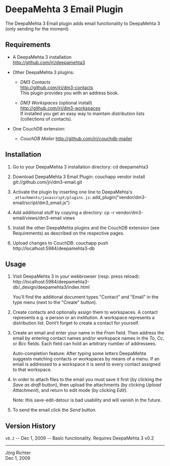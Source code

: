 
DeepaMehta 3 Email Plugin
=========================

The DeepaMehta 3 Email plugin adds email functionality to DeepaMehta 3 (only sending for the moment).


Requirements
------------

*   A DeepaMehta 3 installation  
    <http://github.com/jri/deepamehta3>

*   Other DeepaMehta 3 plugins:

    - *DM3 Contacts*  
      <http://github.com/jri/dm3-contacts>  
      This plugin provides you with an address book.

    - *DM3 Workspaces* (optional install)  
      <http://github.com/jri/dm3-workspaces>  
      If installed you get an easy way to maintain distribution lists (collections of contacts).

*   One CouchDB extension:  

    - *CouchDB Mailer*
      <http://github.com/jri/couchdb-mailer>


Installation
------------

1.  Go to your DeepaMehta 3 installation directory:
        cd deepamehta3

2.  Download DeepaMehta 3 Email Plugin:
        couchapp vendor install git://github.com/jri/dm3-email.git

3.  Activate the plugin by inserting one line to DeepaMehta's `_attachments/javascript/plugins.js`:
        add_plugin("vendor/dm3-email/script/dm3_email.js")

4.  Add additional stuff by copying a directory:
        cp -r vendor/dm3-email/views/dm3-email views

5.  Install the other DeepaMehta plugins and the CouchDB extension (see Requirements)
    as described on the respective pages.

6.  Upload changes to CouchDB:
        couchapp push http://localhost:5984/deepamehta3-db


Usage
-----

1.  Visit DeepaMehta 3 in your webbrowser (resp. press reload):
        http://localhost:5984/deepamehta3-db/_design/deepamehta3/index.html

    You'll find the additional document types "Contact" and "Email" in the type menu (next to the "Create" button).

2.  Create contacts and optionally assign them to workspaces. A contact represents e.g. a person or an institution.
    A workspace represents a distribution list. Dont't forget to create a contact for yourself.

3.  Create an email and enter your name in the *From* field. Then address the email by entering contact names and/or
    workspace names in the *To*, *Cc*, or *Bcc* fields. Each field can hold an arbitrary number of addressees.

    Auto-completion feature: After typing some letters DeepaMehta suggests matching contacts or workspaces by means of a menu.
    If an email is addressed to a workspace it is send to every contact assigned to that workspace.

4.  In order to attach files to the email you must save it first (by clicking the *Save as draft* button), then upload
    the attachments (by clicking *Upload Attachment*), and return to edit mode (by clicking *Edit*).

    Note: this save-edit-detour is bad usability and will vanish in the future.

5.  To send the email click the *Send* button.


Version History
---------------

`v0.2` -- Dec  1, 2009 -- Basic functionality. Requires DeepaMehta 3 v0.2


------------
Jörg Richter  
Dec 1, 2009
